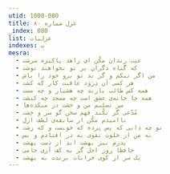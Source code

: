 ```yaml
---
utid: 1000-080
title: غزل شماره ۸۰
_index: 080
list: غزلیات
indexes: ت
mesra:
  - عیب رندان مکُن ای زاهد پاکیزه سرشت
  - که گناه دگران بر تو نخواهند نوشت
  - من اگر نیکم و گر بد تو برو خود را باش
  - هر کسی آن دِرَوَد عاقبت کار که کشت
  - همه کس طالب یارند چه هشیار و چه مست
  - همه جا خانه‌ی عشق است چه مسجد چه کنشت
  - سر تسلیم من و خشت در میکده‌ها
  - مُدّعی گر نکُند فهم سخن گو سر و خِشت
  - ناامیدم مکُن از سابقه‌ی لطف ازل
  - تو چه دانی که پس پرده که خوبست و که زشت
  - نه من از خلوتِ تقوی به در افتادم و بس
  - پدرم نیز بهشت ابد از دست بهشت
  - حافظا روز اجل گر به کف آری جامی
  - یک سر از کوی خرابات برندت به بهشت
---
```

